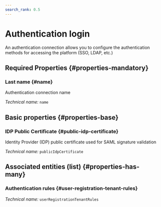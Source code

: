 ```yaml
---
search_rank: 0.5
---    
```

# Authentication login
<!--- THIS FILE IS GENERATED PLEASE DO NOT EDIT IT DIRECTLY --->

An authentication connection allows you to configure the authentication methods for accessing the platform (SSO, LDAP, etc.)

<OH code="authentificationConnection"/>




## Required Properties {#properties-mandatory}
    
### Last name {#name}

Authentication connection name

*Technical name:* ```name```
<PH code="authentificationConnection:name"/>

    


## Basic properties {#properties-base}
    
### IDP Public Certificate {#public-idp-certificate}

Identity Provider (IDP) public certificate used for SAML signature validation

*Technical name:* ```publicIdpCertificate```
<PH code="authentificationConnection:publicIdpCertificate"/>

    



## Associated entities (list) {#properties-has-many}

### Authentication rules {#user-registration-tenant-rules}



*Technical name:* ```userRegistrationTenantRules```
<PH code="authentificationConnection:userRegistrationTenantRules"/>




